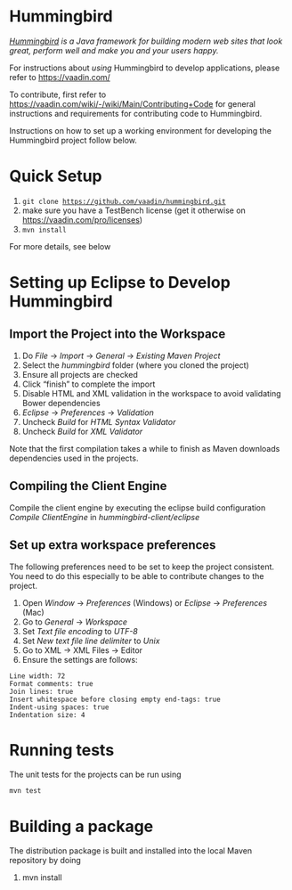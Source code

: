 Hummingbird
======
*[Hummingbird](https://vaadin.com) is a Java framework for building modern web sites that look great, perform well and make you and your users happy.*

For instructions about _using_ Hummingbird to develop applications, please refer to
https://vaadin.com/

To contribute, first refer to https://vaadin.com/wiki/-/wiki/Main/Contributing+Code
for general instructions and requirements for contributing code to Hummingbird.

Instructions on how to set up a working environment for developing the Hummingbird project follow below.

Quick Setup
======
1. <code>git clone https://github.com/vaadin/hummingbird.git</code>
1. make sure you have a TestBench license (get it otherwise on https://vaadin.com/pro/licenses)
1. <code>mvn install</code>

For more details, see below

Setting up Eclipse to Develop Hummingbird
=========

Import the Project into the Workspace
------------
1. Do *File* -> *Import* -> *General* -> *Existing Maven Project*
1. Select the *hummingbird* folder (where you cloned the project)
1. Ensure all projects are checked
1. Click “finish” to complete the import
1. Disable HTML and XML validation in the workspace to avoid validating Bower dependencies
 1. *Eclipse* -> *Preferences* -> *Validation*
 1. Uncheck *Build* for *HTML Syntax Validator*
 1. Uncheck *Build* for *XML Validator*


Note that the first compilation takes a while to finish as Maven downloads dependencies used in the projects.

Compiling the Client Engine
--------
Compile the client engine by executing the eclipse build configuration *Compile ClientEngine* in *hummingbird-client/eclipse*

Set up extra workspace preferences
--------
The following preferences need to be set to keep the project consistent. You need to do this especially to be able to contribute changes to the project.

1. Open *Window* -> *Preferences* (Windows) or *Eclipse* -> *Preferences* (Mac)
1. Go to *General* ->  *Workspace*
 1. Set *Text file encoding* to *UTF-8*
 1. Set *New text file line delimiter* to *Unix*
1. Go to XML -> XML Files -> Editor
 1. Ensure the settings are follows:
<pre><code>Line width: 72
Format comments: true
Join lines: true
Insert whitespace before closing empty end-tags: true
Indent-using spaces: true
Indentation size: 4
</code></pre>

Running tests
=====
The unit tests for the projects can be run using
<pre><code>mvn test</code></pre>

Building a package
=====
The distribution package is built and installed into the local Maven repository by doing

1. mvn install
